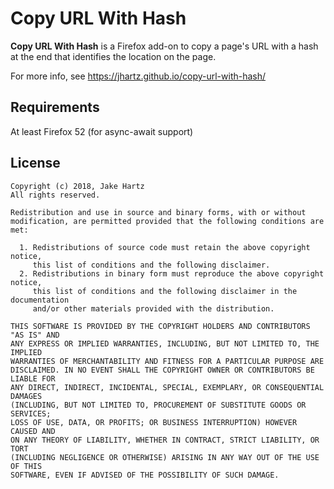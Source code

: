 # Copy URL With Hash

**Copy URL With Hash** is a Firefox add-on to copy a page's URL with a hash at the end that identifies the location on the page.

For more info, see https://jhartz.github.io/copy-url-with-hash/

## Requirements

At least Firefox 52 (for async-await support)

## License

    Copyright (c) 2018, Jake Hartz
    All rights reserved.

    Redistribution and use in source and binary forms, with or without
    modification, are permitted provided that the following conditions are met:

      1. Redistributions of source code must retain the above copyright notice,
         this list of conditions and the following disclaimer.
      2. Redistributions in binary form must reproduce the above copyright notice,
         this list of conditions and the following disclaimer in the documentation
         and/or other materials provided with the distribution.

    THIS SOFTWARE IS PROVIDED BY THE COPYRIGHT HOLDERS AND CONTRIBUTORS "AS IS" AND
    ANY EXPRESS OR IMPLIED WARRANTIES, INCLUDING, BUT NOT LIMITED TO, THE IMPLIED
    WARRANTIES OF MERCHANTABILITY AND FITNESS FOR A PARTICULAR PURPOSE ARE
    DISCLAIMED. IN NO EVENT SHALL THE COPYRIGHT OWNER OR CONTRIBUTORS BE LIABLE FOR
    ANY DIRECT, INDIRECT, INCIDENTAL, SPECIAL, EXEMPLARY, OR CONSEQUENTIAL DAMAGES
    (INCLUDING, BUT NOT LIMITED TO, PROCUREMENT OF SUBSTITUTE GOODS OR SERVICES;
    LOSS OF USE, DATA, OR PROFITS; OR BUSINESS INTERRUPTION) HOWEVER CAUSED AND
    ON ANY THEORY OF LIABILITY, WHETHER IN CONTRACT, STRICT LIABILITY, OR TORT
    (INCLUDING NEGLIGENCE OR OTHERWISE) ARISING IN ANY WAY OUT OF THE USE OF THIS
    SOFTWARE, EVEN IF ADVISED OF THE POSSIBILITY OF SUCH DAMAGE.

